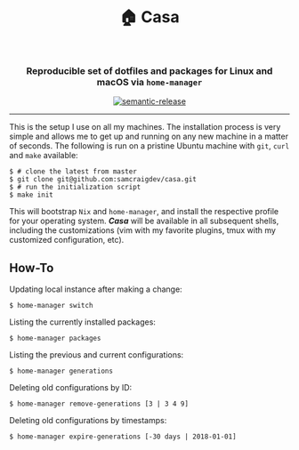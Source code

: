 <h1 align="center" style="border-bottom: none;">🏠  Casa</h1>
<br />
<h3 align="center">Reproducible set of dotfiles and packages for Linux and macOS via <code>home-manager</code></h3>
<p align="center">
  <a href="#badge">
    <img alt="semantic-release" src="https://img.shields.io/badge/%20%20%F0%9F%93%A6%F0%9F%9A%80-semantic--release-e10079.svg">
  </a>
</p>

---

This is the setup I use on all my machines. The installation process is very
simple and allows me to get up and running on any new machine in a matter of
seconds. The following is run on a pristine Ubuntu machine with `git`, `curl` and `make`
available:

```shell
$ # clone the latest from master
$ git clone git@github.com:samcraigdev/casa.git
$ # run the initialization script
$ make init
```

This will bootstrap `Nix` and `home-manager`, and install the respective profile for your operating system. ***Casa*** will be available in all subsequent shells, including the
customizations (vim with my favorite plugins, tmux with my customized
configuration, etc).

## How-To

Updating local instance after making a change:

```shell
$ home-manager switch
```

Listing the currently installed packages:

``` shell
$ home-manager packages
```

Listing the previous and current configurations:

``` shell
$ home-manager generations
```

Deleting old configurations by ID:

``` shell
$ home-manager remove-generations [3 | 3 4 9]
```

Deleting old configurations by timestamps:

``` shell
$ home-manager expire-generations [-30 days | 2018-01-01]
```
